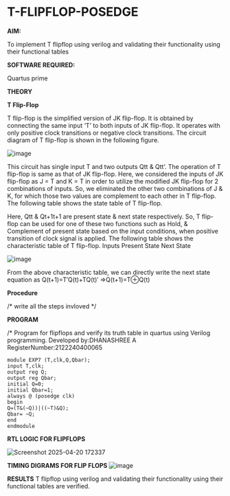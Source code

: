 # T-FLIPFLOP-POSEDGE

**AIM:**

To implement  T flipflop using verilog and validating their functionality using their functional tables

**SOFTWARE REQUIRED:**

Quartus prime

**THEORY**

**T Flip-Flop**

T flip-flop is the simplified version of JK flip-flop. It is obtained by connecting the same input ‘T’ to both inputs of JK flip-flop. It operates with only positive clock transitions or negative clock transitions. The circuit diagram of T flip-flop is shown in the following figure.

![image](https://github.com/naavaneetha/T-FLIPFLOP-POSEDGE/assets/154305477/458a68fe-2d08-4a9d-ac4f-7ae0480ce0bd)

 
This circuit has single input T and two outputs Qtt & Qtt’. The operation of T flip-flop is same as that of JK flip-flop. Here, we considered the inputs of JK flip-flop as J = T and K = T in order to utilize the modified JK flip-flop for 2 combinations of inputs. So, we eliminated the other two combinations of J & K, for which those two values are complement to each other in T flip-flop. The following table shows the state table of T flip-flop.

Here, Qtt & Qt+1t+1 are present state & next state respectively. So, T flip-flop can be used for one of these two functions such as Hold, & Complement of present state based on the input conditions, when positive transition of clock signal is applied. The following table shows the characteristic table of T flip-flop. Inputs Present State Next State

![image](https://github.com/naavaneetha/T-FLIPFLOP-POSEDGE/assets/154305477/cdd7fb32-539f-4b66-bb8d-f305a153c886)

 
From the above characteristic table, we can directly write the next state equation as Q(t+1)=T′Q(t)+TQ(t)′ ⇒Q(t+1)=T⊕Q(t)

**Procedure**

/* write all the steps invloved */

**PROGRAM**

/* Program for flipflops and verify its truth table in quartus using Verilog programming. Developed by:DHANASHREE A
RegisterNumber:2122240400065
```
module EXP7 (T,clk,Q,Qbar);
input T,clk;
output reg Q;
output reg Qbar;
initial Q=0;
initial Qbar=1;
always @ (posedge clk)
begin 
Q=(T&(~Q))|((~T)&Q);
Qbar= ~Q;
end
endmodule

```

**RTL LOGIC FOR FLIPFLOPS**

![Screenshot 2025-04-20 172337](https://github.com/user-attachments/assets/6ee64ed6-560c-4036-8efe-f575fecca4c3)

**TIMING DIGRAMS FOR FLIP FLOPS**
![image](https://github.com/user-attachments/assets/2feff278-30b5-4bae-bfc9-98affa34da9b)

**RESULTS**
T flipflop using verilog and validating their functionality using their functional tables are verified.

